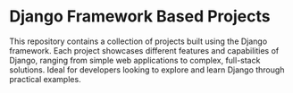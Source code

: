# **Django Framework Based Projects**

 This repository contains a collection of projects built using the Django framework. Each project showcases different features and capabilities of Django, ranging from simple web applications to complex, full-stack solutions. Ideal for developers looking to explore and learn Django through practical examples.